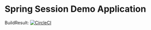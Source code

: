 # Spring Session Demo Application

BuildResult: [![CircleCI](https://circleci.com/gh/ssobue/spring-session-demo.svg?style=svg)](https://circleci.com/gh/ssobue/spring-session-demo)

